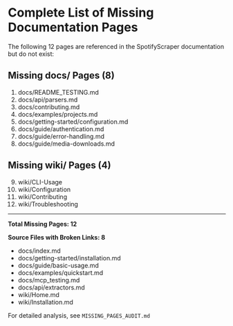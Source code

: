 # Complete List of Missing Documentation Pages

The following 12 pages are referenced in the SpotifyScraper documentation but do not exist:

## Missing docs/ Pages (8)

1. docs/README_TESTING.md
2. docs/api/parsers.md
3. docs/contributing.md
4. docs/examples/projects.md
5. docs/getting-started/configuration.md
6. docs/guide/authentication.md
7. docs/guide/error-handling.md
8. docs/guide/media-downloads.md

## Missing wiki/ Pages (4)

9. wiki/CLI-Usage
10. wiki/Configuration
11. wiki/Contributing
12. wiki/Troubleshooting

---

**Total Missing Pages: 12**

**Source Files with Broken Links: 8**
- docs/index.md
- docs/getting-started/installation.md
- docs/guide/basic-usage.md
- docs/examples/quickstart.md
- docs/mcp_testing.md
- docs/api/extractors.md
- wiki/Home.md
- wiki/Installation.md

For detailed analysis, see `MISSING_PAGES_AUDIT.md`